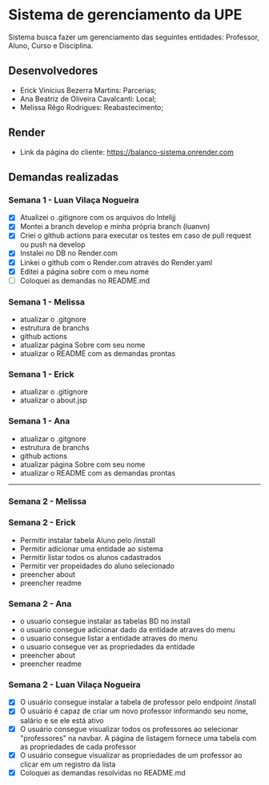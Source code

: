 # Sistema de gerenciamento da UPE
Sistema busca fazer um gerenciamento das seguintes entidades: Professor, Aluno, Curso e Disciplina.

## Desenvolvedores

- Erick Vinícius Bezerra Martins: Parcerias;
- Ana Beatriz de Oliveira Cavalcanti: Local;
- Melissa Rêgo Rodrigues: Reabastecimento;

## Render

- Link da página do cliente: https://balanco-sistema.onrender.com


## Demandas realizadas

### Semana 1 - Luan Vilaça Nogueira
- [x] Atualizei o .gitignore com os arquivos do Intelijj
- [x] Montei a branch develop e minha própria branch (luanvn)
- [x] Criei o github actions para executar os testes em caso de pull request ou push na develop
- [x] Instalei no DB no Render.com
- [x] Linkei o github com o Render.com através do Render.yaml
- [x] Editei a página sobre com o meu nome
- [ ] Coloquei as demandas no README.md

### Semana 1 - Melissa
- atualizar o .gitgnore
- estrutura de branchs
- github actions
- atualizar página Sobre com seu nome
- atualizar o README com as demandas prontas

### Semana 1 - Erick
- atualizar o .gitignore
- atualizar o about.jsp

### Semana 1 - Ana
- atualizar o .gitgnore
- estrutura de branchs
- github actions
- atualizar página Sobre com seu nome
- atualizar o README com as demandas prontas

---

### Semana 2 - Melissa

### Semana 2 - Erick
- Permitir instalar tabela Aluno pelo /install
- Permitir adicionar uma entidade ao sistema
- Permitir listar todos os alunos cadastrados
- Permitir ver propeidades do aluno selecionado
- preencher about
- preencher readme
### Semana 2 - Ana
- o usuario consegue instalar as tabelas BD no install
- o usuario consegue adicionar dado da entidade atraves do menu
- o usuario consegue listar a entidade atraves do menu
- o usuario consegue ver as propriedades da entidade
- preencher about
- preencher readme

### Semana 2 - Luan Vilaça Nogueira
- [x] O usuário consegue instalar a tabela de professor pelo endpoint /install
- [x] O usuário é capaz de criar um novo professor informando seu nome, salário e se ele está ativo
- [x] O usuário consegue visualizar todos os professores ao selecionar "professores" na navbar. A página de listagem fornece uma tabela com as propriedades de cada professor
- [x] O usuário consegue visualizar as propriedades de um professor ao clicar em um registro da lista
- [x] Coloquei as demandas resolvidas no README.md